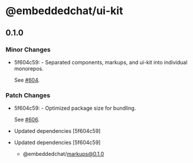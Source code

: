 # @embeddedchat/ui-kit

## 0.1.0

### Minor Changes

- 5f604c59: - Separated components, markups, and ui-kit into individual monorepos.

  See [#604](https://github.com/RocketChat/EmbeddedChat/pull/604).

### Patch Changes

- 5f604c59: - Optimized package size for bundling.

  See [#606](https://github.com/RocketChat/EmbeddedChat/pull/606).

- Updated dependencies [5f604c59]
- Updated dependencies [5f604c59]
  - @embeddedchat/markups@0.1.0
